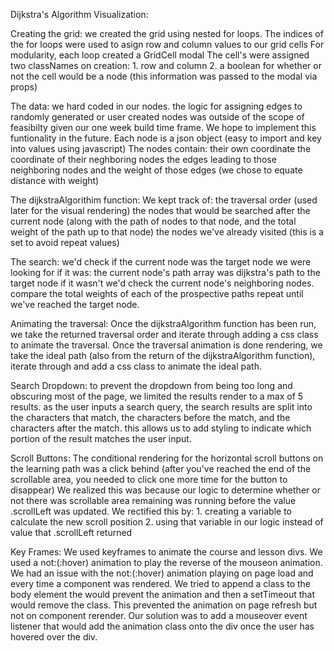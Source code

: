 Dijkstra's Algorithm Visualization:

Creating the grid:
we created the grid using nested for loops.
The indices of the for loops were used to asign row and column values to our grid cells
For modularity, each loop created a GridCell modal
    The cell's  were assigned two classNames on creation:
        1. row and column
        2. a boolean for whether or not the cell would be a node
        (this information was passed to the modal via props)

The data:
we hard coded in our nodes.
the logic for assigning edges to randomly generated or user created nodes was outside of the scope of feasibilty given our one week build time frame.
We hope to implement this funtionality in the future.
Each node is a json object (easy to import and key into values using javascript)
The nodes contain:
    their own coordinate
    the coordinate of their neghboring nodes
    the edges leading to those neighboring nodes
    and the weight of those edges (we chose to equate distance with weight)

The dijkstraAlgorithim function:
We kept track of:
    the traversal order (used later for the visual rendering)
    the nodes that would be searched after the current node
        (along with the path of nodes to that node, and the total weight of the path up to that node)
    the nodes we've already visited (this is a set to avoid repeat values)

The search:
we'd check if the current node was the target node we were looking for
    if it was: the current node's path array was dijkstra's path to the target node
    if it wasn't we'd check the current node's neighboring nodes.
    compare the total weights of each of the prospective paths
    repeat until we've reached the target node.

Animating the traversal:
Once the dijkstraAlgorithm function has been run, we take the returned traversal order and iterate through adding a css class to animate the traversal.
Once the traversal animation is done rendering, we take the ideal path (also from the return of the dijkstraAlgorithm function), iterate through and add a css class to animate the ideal path.



Search Dropdown:
to prevent the dropdown from being too long and obscuring most of the page, we limited the results render to a max of 5 results.
as the user inputs a search query, the search results are split into the characters that match, the characters before the match, and the characters after the match. this allows us to add styling to indicate which portion of the result matches the user input.



Scroll Buttons:
The conditional rendering for the horizontal scroll buttons on the learning path was a click behind (after you've reached the end of the scrollable area, you needed to click one more time for the button to disappear)
We realized this was because our logic to determine whether or not there was scrollable area remaining was running before the value .scrollLeft was updated.
We rectified this by:
    1. creating a variable to calculate the new scroll position
    2. using that variable in our logic instead of value that .scrollLeft returned




Key Frames:
We used keyframes to animate the course and lesson divs.
We used a not:(:hover) animation to play the reverse of the mouseon animation.
We had an issue with the not:(:hover) animation playing on page load and every time a component was rendered.
We tried to append a class to the body element the would prevent the animation and then a setTimeout that would remove the class. This prevented the animation on page refresh but not on component rerender.
Our solution was to add a mouseover event listener that would add the animation class onto the div once the user has hovered over the div. 
